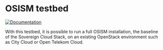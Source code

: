 # OSISM testbed

[![Documentation](https://img.shields.io/static/v1?label=&message=documentation&color=blue)](https://docs.osism.de/testbed)

With this testbed, it is possible to run a full OSISM installation, the baseline
of the Sovereign Cloud Stack, on an existing OpenStack environment such as City
Cloud or Open Telekom Cloud.
